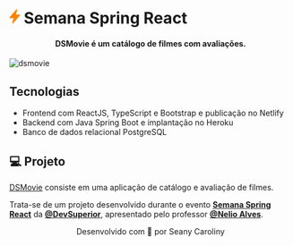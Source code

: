 # ![DevSuperior logo](https://raw.githubusercontent.com/devsuperior/bds-assets/main/ds/devsuperior-logo-small.png) Semana Spring React
<h4 align="center">
   DSMovie é um catálogo de filmes com avaliações.
</h4>

![dsmovie](https://user-images.githubusercontent.com/38301491/149666284-e59ae446-4454-4f15-baa6-b266e63f2aca.png)

## Tecnologias
- Frontend com ReactJS, TypeScript e Bootstrap e publicação no Netlify
- Backend com Java Spring Boot e implantação no Heroku
- Banco de dados relacional PostgreSQL

## 💻 Projeto

[DSMovie](https://seany-dsmovie.netlify.app/) consiste em uma aplicação de catálogo e avaliação de filmes.

Trata-se de um projeto desenvolvido durante o evento **[Semana Spring React](https://devsuperior.com.br/)** da **[@DevSuperior](https://github.com/devsuperior)**, apresentado pelo professor **[@Nelio Alves](https://github.com/acenelio)**.

<p align="center">Desenvolvido com 💜 por Seany Caroliny</p>
